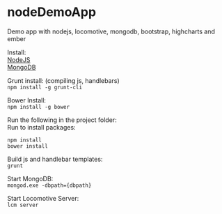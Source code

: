 nodeDemoApp
===========

Demo app with nodejs, locomotive, mongodb, bootstrap, highcharts and ember


Install: <br />
[NodeJS](http://nodejs.org/) <br />
[MongoDB](http://www.mongodb.org/)

Grunt install: (compiling js, handlebars) <br />
`npm install -g grunt-cli`

Bower Install: <br />
`npm install -g bower`

Run the following in the project folder: <br />
Run to install packages: 

```
npm install
bower install
```

Build js and handlebar templates: <br />
`grunt`

Start MongoDB: <br />
`mongod.exe -dbpath={dbpath}`

Start Locomotive Server: <br />
`lcm server`